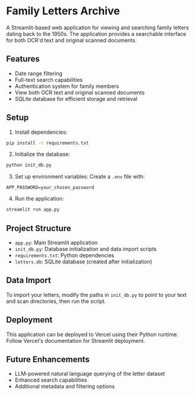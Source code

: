 # Family Letters Archive

A Streamlit-based web application for viewing and searching family letters dating back to the 1950s. The application provides a searchable interface for both OCR'd text and original scanned documents.

## Features

- Date range filtering
- Full-text search capabilities
- Authentication system for family members
- View both OCR text and original scanned documents
- SQLite database for efficient storage and retrieval

## Setup

1. Install dependencies:
```bash
pip install -r requirements.txt
```

2. Initialize the database:
```bash
python init_db.py
```

3. Set up environment variables:
Create a `.env` file with:
```
APP_PASSWORD=your_chosen_password
```

4. Run the application:
```bash
streamlit run app.py
```

## Project Structure

- `app.py`: Main Streamlit application
- `init_db.py`: Database initialization and data import scripts
- `requirements.txt`: Python dependencies
- `letters.db`: SQLite database (created after initialization)

## Data Import

To import your letters, modify the paths in `init_db.py` to point to your text and scan directories, then run the script.

## Deployment

This application can be deployed to Vercel using their Python runtime. Follow Vercel's documentation for Streamlit deployment.

## Future Enhancements

- LLM-powered natural language querying of the letter dataset
- Enhanced search capabilities
- Additional metadata and filtering options
